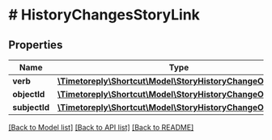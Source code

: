# # HistoryChangesStoryLink

## Properties

Name | Type | Description | Notes
------------ | ------------- | ------------- | -------------
**verb** | [**\Timetoreply\Shortcut\Model\StoryHistoryChangeOldNewStr**](StoryHistoryChangeOldNewStr.md) |  | [optional]
**objectId** | [**\Timetoreply\Shortcut\Model\StoryHistoryChangeOldNewInt**](StoryHistoryChangeOldNewInt.md) |  | [optional]
**subjectId** | [**\Timetoreply\Shortcut\Model\StoryHistoryChangeOldNewInt**](StoryHistoryChangeOldNewInt.md) |  | [optional]

[[Back to Model list]](../../README.md#models) [[Back to API list]](../../README.md#endpoints) [[Back to README]](../../README.md)
